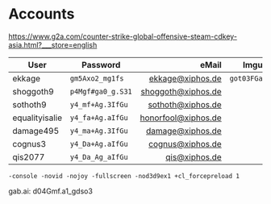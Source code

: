 # Accounts
<https://www.g2a.com/counter-strike-global-offensive-steam-cdkey-asia.html?___store=english>

| User           | Password          |               eMail   | Imgur          |
|----------------|-------------------|----------------------:|----------------|
| ekkage         |   `gm5Axo2_mg1fs` |    <ekkage@xiphos.de> | `got03FGa_f.1` |
| shoggoth9      | `p4Mgf#ga0_g.S31` |  <shoggoth@xiphos.de> |                |
| sothoth9       |  `y4_mf+Ag.3IfGu` |   <sothoth@xiphos.de> |                |
| equalityisalie |  `y4_fa+Ag.aIfGu` | <honorfool@xiphos.de> |                |
| damage495      |  `y4_ma+Ag.3IfGu` |    <damage@xiphos.de> |                |
| cognus3        |  `y4_Da+Ag.aIfGu` |    <cognus@xiphos.de> |                |
| qis2077        |  `y4_Da_Ag_aIfGu` |       <qis@xiphos.de> |                |

```
-console -novid -nojoy -fullscreen -nod3d9ex1 +cl_forcepreload 1
```

gab.ai: d04Gmf.a1_gdso3
